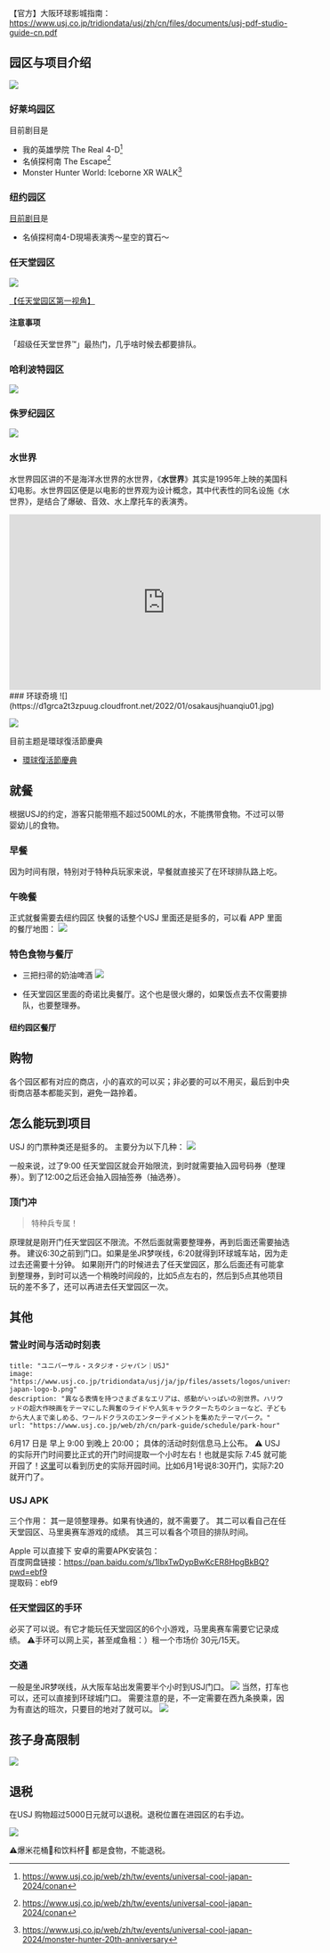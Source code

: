   
【官方】大阪环球影城指南：  
https://www.usj.co.jp/tridiondata/usj/zh/cn/files/documents/usj-pdf-studio-guide-cn.pdf

## 园区与项目介绍
![](https://xiaohui-zhangjiakou.oss-cn-zhangjiakou.aliyuncs.com/image/202406100740746.png)
### 好莱坞园区
目前剧目是
- 我的英雄學院 The Real 4-D[^1]
- 名偵探柯南 The Escape[^2]
- Monster Hunter World: Iceborne XR WALK[^3]

### 纽约园区
[目前剧目](https://www.usj.co.jp/web/zh/tw/events/conan-2024)是
- 名偵探柯南4-D現場表演秀～星空的寶石～
### 任天堂园区
![](https://d1grca2t3zpuug.cloudfront.net/2022/01/ntdworldcover.jpg)

[【任天堂园区第一视角】](https://www.bilibili.com/video/BV1WK4y1m7z3/?share_source=copy_web&vd_source=0f9b31a1353f7710cbc06d611666ca84)


#### 注意事项
「超级任天堂世界™」最热门，几乎啥时候去都要排队。

### 哈利波特园区
![](https://d1grca2t3zpuug.cloudfront.net/2022/01/osakausjharipotta01.jpg)

### 侏罗纪园区

![](https://d1grca2t3zpuug.cloudfront.net/2022/01/osakausjjurashikku04.jpg)

### **水世界**

水世界园区讲的不是海洋水世界的水世界，《**水世界**》其实是1995年上映的美国科幻电影。水世界园区便是以电影的世界观为设计概念，其中代表性的同名设施《水世界》，是结合了爆破、音效、水上摩托车的表演秀。

<iframe width="560" height="315" src="https://www.youtube.com/embed/ekwrWtViHo4?si=_T1wMSL9aGBVQk1D" title="YouTube video player" frameborder="0" allow="accelerometer; autoplay; clipboard-write; encrypted-media; gyroscope; picture-in-picture; web-share" referrerpolicy="strict-origin-when-cross-origin" allowfullscreen></iframe>
### 环球奇境
![](https://d1grca2t3zpuug.cloudfront.net/2022/01/osakausjhuanqiu01.jpg)

![](https://d1grca2t3zpuug.cloudfront.net/2022/01/osakausjhuanqiu02.jpg)

目前主题是環球復活節慶典
- [環球復活節慶典](https://www.usj.co.jp/web/zh/tw/events/spring-2024/universal-easter-celebration)

## 就餐
根据USJ的约定，游客只能带瓶不超过500ML的水，不能携带食物。不过可以带婴幼儿的食物。
### 早餐
因为时间有限，特别对于特种兵玩家来说，早餐就直接买了在环球排队路上吃。
### 午晚餐
正式就餐需要去纽约园区
快餐的话整个USJ 里面还是挺多的，可以看 APP 里面的餐厅地图：
![](https://xiaohui-zhangjiakou.oss-cn-zhangjiakou.aliyuncs.com/image/202406092231588.png)



### 特色食物与餐厅
- 三把扫帚的奶油啤酒
![](https://xiaohui-zhangjiakou.oss-cn-zhangjiakou.aliyuncs.com/image/202406092257580.png)

- 任天堂园区里面的奇诺比奥餐厅。这个也是很火爆的，如果饭点去不仅需要排队，也要整理券。
#### 纽约园区餐厅
## 购物
各个园区都有对应的商店，小的喜欢的可以买；非必要的可以不用买，最后到中央街商店基本都能买到，避免一路拎着。

## 怎么能玩到项目
USJ 的门票种类还是挺多的。
主要分为以下几种：
![](https://xiaohui-zhangjiakou.oss-cn-zhangjiakou.aliyuncs.com/image/202406092013440.png)

一般来说，过了9:00 任天堂园区就会开始限流，到时就需要抽入园号码券（整理券）。到了12:00之后还会抽入园抽签券（抽选券）。
### 顶门冲
>特种兵专属！

原理就是刚开门任天堂园区不限流。不然后面就需要整理券，再到后面还需要抽选券。
建议6:30之前到门口。如果是坐JR梦咲线，6:20就得到环球城车站，因为走过去还需要十分钟。
如果刚开门的时候进去了任天堂园区，那么后面还有可能拿到整理券，到时可以选一个稍晚时间段的，比如5点左右的，然后到5点其他项目玩的差不多了，还可以再进去任天堂园区一次。

## 其他
### 营业时间与活动时刻表
```embed
title: "ユニバーサル・スタジオ・ジャパン｜USJ"
image: "https://www.usj.co.jp/tridiondata/usj/ja/jp/files/assets/logos/universal-japan-logo-b.png"
description: "異なる表情を持つさまざまなエリアは、感動がいっぱいの別世界。ハリウッドの超大作映画をテーマにした興奮のライドや人気キャラクターたちのショーなど、子どもから大人まで楽しめる、ワールドクラスのエンターテイメントを集めたテーマパーク。"
url: "https://www.usj.co.jp/web/zh/cn/park-guide/schedule/park-hour"
```


6月17 日是 早上 9:00 到晚上 20:00；
具体的活动时刻信息马上公布。
⚠️ USJ 的实际开门时间要比正式的开门时间提取一个小时左右！也就是实际 7:45 就可能开园了！[这里](https://usjreal.asumirai.info/guide/usj-monthly-open.html)可以看到历史的实际开园时间。比如6月1号说8:30开门，实际7:20就开门了。

### USJ APK
三个作用：
其一是领整理券。如果有快通的，就不需要了。
其二可以看自己在任天堂园区、马里奥赛车游戏的成绩。
其三可以看各个项目的排队时间。

Apple 可以直接下
安卓的需要APK安装包：  
百度网盘链接：https://pan.baidu.com/s/1lbxTwDypBwKcER8HpgBkBQ?pwd=ebf9  
提取码：ebf9

### 任天堂园区的手环
必买了可以说。有它才能玩任天堂园区的6个小游戏，马里奥赛车需要它记录成绩。
⚠️手环可以网上买，甚至咸鱼租：）租一个市场价 30元/15天。

### 交通
一般是坐JR梦咲线，从大阪车站出发需要半个小时到USJ门口。
![](https://xiaohui-zhangjiakou.oss-cn-zhangjiakou.aliyuncs.com/image/202406092318412.png)
当然，打车也可以，还可以直接到环球城门口。
需要注意的是，不一定需要在西九条换乘，因为有直达的班次，只要目的地对了就可以。
![](https://xiaohui-zhangjiakou.oss-cn-zhangjiakou.aliyuncs.com/image/202406092148717.png)

## 孩子身高限制
![](https://xiaohui-zhangjiakou.oss-cn-zhangjiakou.aliyuncs.com/image/202406092153700.png)

## 退税
在USJ 购物超过5000日元就可以退税。退税位置在进园区的右手边。

![](https://xiaohui-zhangjiakou.oss-cn-zhangjiakou.aliyuncs.com/image/202406092202038.png)

⚠️爆米花桶🍿和饮料杯🥤 都是食物，不能退税。

[^1]:https://www.usj.co.jp/web/zh/tw/events/universal-cool-japan-2024/conan
[^2]:https://www.usj.co.jp/web/zh/tw/events/universal-cool-japan-2024/conan
[^3]:https://www.usj.co.jp/web/zh/tw/events/universal-cool-japan-2024/monster-hunter-20th-anniversary